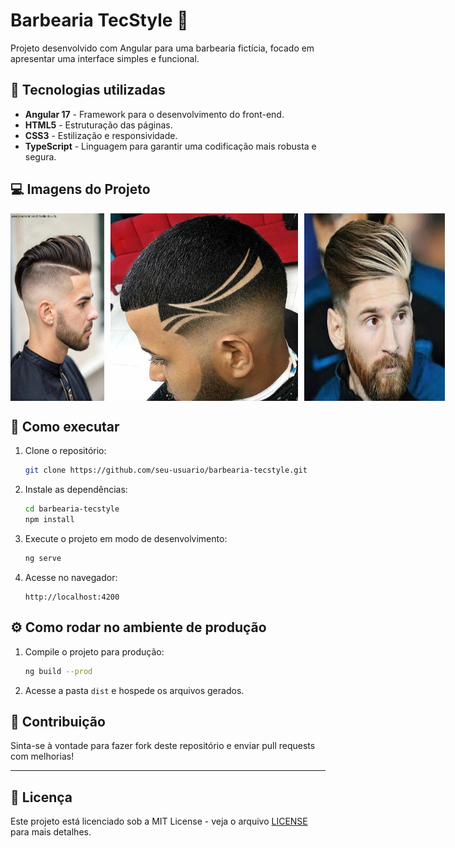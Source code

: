 # Barbearia TecStyle 💈

Projeto desenvolvido com Angular para uma barbearia fictícia, focado em apresentar uma interface simples e funcional.

## 🚀 Tecnologias utilizadas
- **Angular 17** - Framework para o desenvolvimento do front-end.
- **HTML5** - Estruturação das páginas.
- **CSS3** - Estilização e responsividade.
- **TypeScript** - Linguagem para garantir uma codificação mais robusta e segura.

## 💻 Imagens do Projeto

<div style="display: flex; gap: 10px;">
  <img src="./1.jpg" alt="Página Inicial" width="150" height="auto">
  <img src="./2.jpg" alt="Serviços" width="300" height="auto">
  <img src="./3.jpg" alt="Contato" width="300" height="auto">
</div>

## 📂 Como executar

1. Clone o repositório:
    ```bash
    git clone https://github.com/seu-usuario/barbearia-tecstyle.git
    ```

2. Instale as dependências:
    ```bash
    cd barbearia-tecstyle
    npm install
    ```

3. Execute o projeto em modo de desenvolvimento:
    ```bash
    ng serve
    ```

4. Acesse no navegador:
    ```
    http://localhost:4200
    ```

## ⚙️ Como rodar no ambiente de produção

1. Compile o projeto para produção:
    ```bash
    ng build --prod
    ```

2. Acesse a pasta `dist` e hospede os arquivos gerados.

## 🤝 Contribuição

Sinta-se à vontade para fazer fork deste repositório e enviar pull requests com melhorias!

---

## 📄 Licença

Este projeto está licenciado sob a MIT License - veja o arquivo [LICENSE](LICENSE) para mais detalhes.
